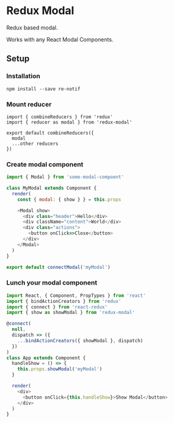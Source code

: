 # Redux Modal

Redux based modal.

Works with any React Modal Components.

## Setup

### Installation

```
npm install --save re-notif
```

### Mount reducer

```
import { combineReducers } from 'redux'
import { reducer as modal } from 'redux-modal'

export default combineReducers({
  modal
  ...other reducers
})
```

### Create modal component

```javascript
import { Modal } from 'some-modal-compoent'

class MyModal extends Component {
  render(
    const { modal: { show } } = this.props

    <Modal show>
      <div class="header">Hello</div>
      <div className="content">World</div>
      <div class="actions">
        <button onClick=>Close</button>
      </div>
    </Modal>
  )
}

export default connectModal('myModal')
```

### Lunch your modal component

```javascript
import React, { Component, PropTypes } from 'react'
import { bindActionCreators } from 'redux'
import { connect } from 'react-redux'
import { show as showModal } from 'redux-modal'

@connect(
  null,
  dispatch => ({
    ...bindActionCreators({ showModal }, dispatch)
  })
)
class App extends Component {
  handleShow = () => {
    this.props.showModal('myModal')
  }

  render(
    <div>
      <button onClick={this.handleShow}>Show Modal</button>
    </div>
  )
}
```

